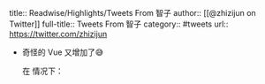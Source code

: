 title:: Readwise/Highlights/Tweets From 智子
author:: [[@zhizijun on Twitter]]
full-title:: Tweets From 智子
category:: #tweets
url:: https://twitter.com/zhizijun

- 奇怪的 Vue 又增加了😅
  
  在 <Foo checked="" /> 情况下：